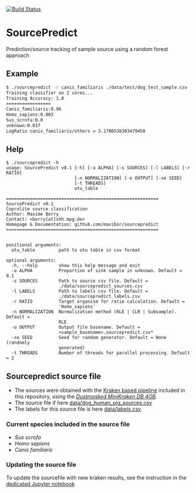 [![Build Status](https://travis-ci.com/maxibor/sourcepredict.svg?token=pwT9AgYi4qJY4LTp9WUy&branch=master)](https://travis-ci.com/maxibor/sourcepredict)

# SourcePredict

Prediction/source tracking of sample source using a random forest approach

## Example

```bash
$ ./sourcepredict -r canis_familiaris ./data/test/dog_test_sample.csv
Training classifier on 2 cores...
Training Accuracy: 1.0
=================
Canis_familiaris:0.96
Homo_sapiens:0.003
Sus_scrofa:0.0
unknown:0.037
LogRatio canis_familiaris/others = 3.1780538303479458
```

## Help

```
$ ./sourcepredict -h
usage: SourcePredict v0.1 [-h] [-a ALPHA] [-s SOURCES] [-l LABELS] [-r RATIO]
                          [-n NORMALIZATION] [-o OUTPUT] [-se SEED]
                          [-t THREADS]
                          otu_table

==========================================================
SourcePredict v0.1
Coprolite source classification
Author: Maxime Borry
Contact: <borry[at]shh.mpg.de>
Homepage & Documentation: github.com/maxibor/sourcepredict
==========================================================


positional arguments:
  otu_table         path to otu table in csv format

optional arguments:
  -h, --help        show this help message and exit
  -a ALPHA          Proportion of sink sample in unknown. Default = 0.1
  -s SOURCES        Path to source csv file. Default =
                    ./data/sourcepredict_sources.csv
  -l LABELS         Path to labels csv file. Default =
                    ./data/sourcepredict_labels.csv
  -r RATIO          Target organism for ratio calculation. Default =
                    'Homo_sapiens'
  -n NORMALIZATION  Normalization method (RLE | CLR | Subsample). Default =
                    RLE
  -o OUTPUT         Output file basename. Default =
                    <sample_basename>.sourcepredict.csv*
  -se SEED          Seed for random generator. Default = None (randomly
                    generated)
  -t THREADS        Number of threads for parallel processing. Default = 2
```

## Sourcepredict source file

- The sources were obtained with the [Kraken based pipeline](utils/kraken_pipeline/kraken_pipe.nf) included in this repository, using the [*Dustmasked MiniKraken DB 4GB*](https://ccb.jhu.edu/software/kraken/dl/minikraken_20171101_4GB_dustmasked.tgz).  
- The source file if here [data/dog_human_pig_sources.csv](data/dog_human_pig_sources.csv)
- The labels for this source file is here [data/labels.csv](data/labels.csv)


### Current species included in the source file

- *Sus scrofa*
- *Homo sapiens*
- *Canis familiaris*

### Updating the source file 

To update the sourcefile with new kraken results, see the instruction in the [dedicated Jupyter notebook](notebooks/merge_new_data.ipynb) 
